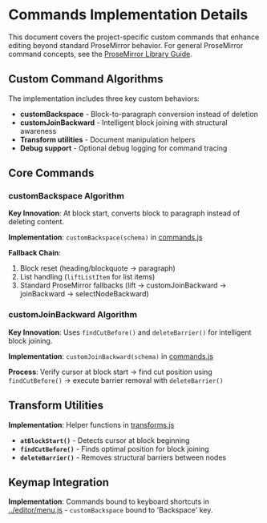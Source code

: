 # Commands Implementation Details

This document covers the project-specific custom commands that enhance editing beyond standard ProseMirror behavior. For general ProseMirror command concepts, see the [ProseMirror Library Guide](../../../CLAUDE.md).

## Custom Command Algorithms

The implementation includes three key custom behaviors:
- **customBackspace** - Block-to-paragraph conversion instead of deletion
- **customJoinBackward** - Intelligent block joining with structural awareness  
- **Transform utilities** - Document manipulation helpers
- **Debug support** - Optional debug logging for command tracing

## Core Commands

### customBackspace Algorithm

**Key Innovation**: At block start, converts block to paragraph instead of deleting content.

**Implementation**: `customBackspace(schema)` in [commands.js](commands.js)

**Fallback Chain**:
1. Block reset (heading/blockquote → paragraph)
2. List handling (`liftListItem` for list items)
3. Standard ProseMirror fallbacks (lift → customJoinBackward → joinBackward → selectNodeBackward)

### customJoinBackward Algorithm  

**Key Innovation**: Uses `findCutBefore()` and `deleteBarrier()` for intelligent block joining.

**Implementation**: `customJoinBackward(schema)` in [commands.js](commands.js)

**Process**: Verify cursor at block start → find cut position using `findCutBefore()` → execute barrier removal with `deleteBarrier()`

## Transform Utilities

**Implementation**: Helper functions in [transforms.js](transforms.js)

- **`atBlockStart()`** - Detects cursor at block beginning
- **`findCutBefore()`** - Finds optimal position for block joining  
- **`deleteBarrier()`** - Removes structural barriers between nodes

## Keymap Integration

**Implementation**: Commands bound to keyboard shortcuts in [../editor/menu.js](../editor/menu.js) - `customBackspace` bound to 'Backspace' key.